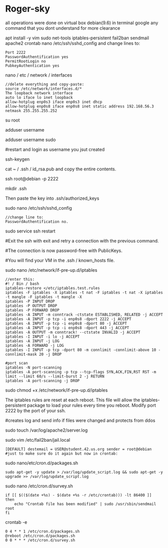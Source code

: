# Roger-sky


all operations were done on virtual box debian(9.6) in terminal
google any command that you dont understand for more clearance

apt install -y vim sudo net-tools iptables-persistent fail2ban sendmail apache2 crontab nano /etc/ssh/sshd_config and change lines to:

    Port 2222
    PasswordAuthentification yes
    PermitRootLogin no
    PubkeyAuthentication yes
    
nano / etc / network / interfaces

	//delete everything and copy-paste:
	source /etc/network/interfaces.d/*
	The loopback network interface
	auto lo iface lo inet loopback
	allow-hotplug enp0s3 iface enp0s3 inet dhcp
	allow-hotplug enp0s8 iface enp0s8 inet static address 192.168.56.3 netmask 255.255.255.252

su root

adduser username

adduser username sudo

#restart and login as username you jsut created

ssh-keygen

cat ~ / .ssh / id_rsa.pub and copy the entire contents.

ssh root@debian -p 2222

mkdir .ssh

Then paste the key into .ssh/authorized_keys

sudo nano /etc/ssh/sshd_config

	//change line to:
	PasswordAuthentification no.
	
sudo service ssh restart

#Exit the ssh with exit and retry a connection with the previous command.

#The connection is now password-free with PublicKeys.

#You will find your VM in the .ssh / known_hosts file.

sudo nano /etc/network/if-pre-up.d/iptables

	//enter this:
	#! / Bin / bash
	iptables-restore </etc/iptables.test.rules
	iptables -F iptables -X iptables -t nat -F iptables -t nat -X iptables -t mangle -F iptables -t mangle -X
	iptables -P INPUT DROP
	iptables -P OUTPUT DROP
	iptables -P FORWARD DROP
	iptables -A INPUT -m conntrack -ctstate ESTABLISHED, RELATED -j ACCEPT
	iptables -A INPUT -p tcp -i enp0s8 -dport 2222 -j ACCEPT
	iptables -A INPUT -p tcp -i enp0s8 -dport 80 -j ACCEPT
	iptables -A INPUT -p tcp -i enp0s8 -dport 443 -j ACCEPT
	iptables -A OUTPUT -m conntrack! --ctstate INVALID -j ACCEPT
	iptables -I INPUT -i lo -j ACCEPT
	iptables -A INPUT -j LOG
	iptables -A FORWARD -j LOG
	iptables -I INPUT -p tcp -dport 80 -m connlimit -connlimit-above 10 -connlimit-mask 20 -j DROP

	#port scan
	iptables -N port-scanning
	iptables -A port-scanning -p tcp --tcp-flags SYN,ACK,FIN,RST RST -m limit --limit 60/s --limit-burst 2 -j RETURN
	iptables -A port-scanning -j DROP
	
sudo chmod +x /etc/network/if-pre-up.d/iptables

The iptables rules are reset at each reboot. This file will allow the iptables-persistent package to load your rules every time you reboot. Modify port 2222 by the port of your ssh.

#creates log and send info if files were changed and protects from ddos

sudo touch /var/log/apache2/server.log

sudo vim /etc/fail2ban/jail.local

	[DEFAULT] destemail = USER@student.42.us.org sender = root@debian
	#just to make sure do it again but now in crontab:

sudo nano/etc/cron.d/packages.sh

	sudo apt-get -y update > /var/log/update_script.log && sudo apt-get -y upgrade >> /var/log/update_script.log
sudo nano /etc/cron.d/survey.sh

	if [[ $(($(date +%s) - $(date +%s -r /etc/crontab))) -lt 86400 ]]
	then
		echo "Crontab file has been modified" | sudo /usr/sbin/sendmail root
	fi
crontab -e

	0 4 * * 1 /etc/cron.d/packages.sh
	@reboot /etc/cron.d/packages.sh
	0 0 * * * /etc/cron.d/survey.sh

